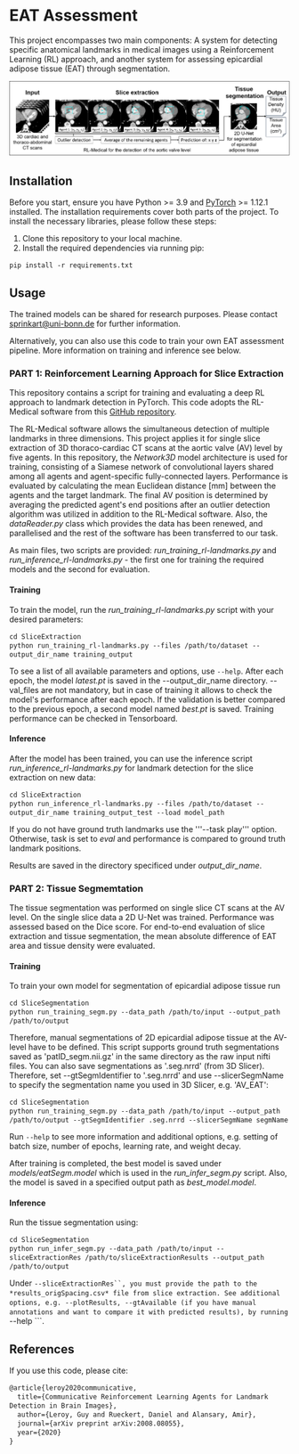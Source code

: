 # EAT Assessment 
This project encompasses two main components: 
A system for detecting specific anatomical landmarks in medical images using a Reinforcement Learning (RL) approach, 
and another system for assessing epicardial adipose tissue (EAT) through segmentation.

![Figure_2](Pipeline.png)

## Installation

Before you start, ensure you have Python >= 3.9 and [PyTorch](https://pytorch.org/) >= 1.12.1 installed. 
The installation requirements cover both parts of the project.
To install the necessary libraries, please follow these steps:

1. Clone this repository to your local machine.
2. Install the required dependencies via running pip:
```
pip install -r requirements.txt
```
    
## Usage

The trained models can be shared for research purposes. Please contact sprinkart@uni-bonn.de for further information. 

Alternatively, you can also use this code to train your own EAT assessment pipeline.
More information on training and inference see below.

### PART 1: Reinforcement Learning Approach for Slice Extraction 

This repository contains a script for training and evaluating a deep RL approach to landmark detection 
in PyTorch. This code adopts the RL-Medical software from this [GitHub repository](https://github.com/gml16/rl-medical).

The RL-Medical software allows the simultaneous detection of multiple landmarks in three dimensions. This project applies it for single slice extraction of 3D thoraco-cardiac CT scans at the aortic valve (AV) level by five agents.
In this repository, the *Network3D* model architecture is used for training, consisting of a Siamese network of convolutional layers shared among all agents and agent-specific fully-connected layers. 
Performance is evaluated by calculating the mean Euclidean distance [mm] between the agents and the target landmark. 
The final AV position is determined by averaging the predicted agent's end positions after an outlier detection algorithm was utilized in addition to the RL-Medical software. 
Also, the *dataReader.py* class which provides the data has been renewed, and parallelised and the rest of the software has been transferred to our task.

As main files, two scripts are provided: *run_training_rl-landmarks.py* and *run_inference_rl-landmarks.py* - the first one for 
training the required models and the second for evaluation.

#### Training 
To train the model, run the *run_training_rl-landmarks.py* script with your desired parameters:

```
cd SliceExtraction
python run_training_rl-landmarks.py --files /path/to/dataset --output_dir_name training_output
```

To see a list of all available parameters and options, use ``` --help ```.
After each epoch, the model *latest.pt* is saved in the --output_dir_name directory. 
--val_files are not mandatory, but in case of training it allows to check the model's performance after each epoch. 
If the validation is better compared to the previous epoch, a second model named *best.pt* is saved. 
Training performance can be checked in Tensorboard.

#### Inference 
After the model has been trained, you can use the inference script *run_inference_rl-landmarks.py* for landmark detection for the slice extraction on new data:

```
cd SliceExtraction
python run_inference_rl-landmarks.py --files /path/to/dataset --output_dir_name training_output_test --load model_path
```
If you do not have ground truth landmarks use the '''--task play''' option. Otherwise, task is set to *eval* and performance is compared to ground truth landmark positions.

Results are saved in the directory specificed under *output_dir_name*.

### PART 2: Tissue Segmemtation 

The tissue segmentation was performed on single slice CT scans at the AV level. On the single slice data a 2D U-Net was trained. Performance was assessed based on the Dice score.
For end-to-end evaluation of slice extraction and tissue segmentation, the mean absolute difference of EAT area and tissue density were evaluated.

#### Training 

To train your own model for segmentation of epicardial adipose tissue run

```
cd SliceSegmentation
python run_training_segm.py --data_path /path/to/input --output_path /path/to/output
```

Therefore, manual segmentations of 2D epicardial adipose tissue at the AV-level have to be defined. This script supports ground truth segmentations saved as 'patID\_segm.nii.gz' in the same directory as the raw input nifti files. You can also save segmentations as '.seg.nrrd' (from 3D Slicer). Therefore, set --gtSegmIdentifier to '.seg.nrrd' and use --slicerSegmName to specify the segmentation name you used in 3D Slicer, e.g. 'AV_EAT':

```
cd SliceSegmentation
python run_training_segm.py --data_path /path/to/input --output_path /path/to/output --gtSegmIdentifier .seg.nrrd --slicerSegmName segmName
```

Run ``` --help ``` to see more information and additional options, e.g. setting of batch size, number of epochs, learning rate, and weight decay. 

After training is completed, the best model is saved under *models/eatSegm.model* which is used in the *run_infer_segm.py* script. Also, the model is saved in a specified output path as *best\_model.model*.

#### Inference
Run the tissue segmentation using:

```
cd SliceSegmentation
python run_infer_segm.py --data_path /path/to/input --sliceExtractionRes /path/to/sliceExtractionResults --output_path /path/to/output
```
Under ```--sliceExtractionRes``, you must provide the path to the *results_origSpacing.csv* file from slice extraction.
See additional options, e.g. --plotResults, --gtAvailable (if you have manual annotations and want to compare it with predicted results), by running ``` --help ```.

## References 
If you use this code, please cite:

```
@article{leroy2020communicative,
  title={Communicative Reinforcement Learning Agents for Landmark Detection in Brain Images},
  author={Leroy, Guy and Rueckert, Daniel and Alansary, Amir},
  journal={arXiv preprint arXiv:2008.08055},
  year={2020}
}
```
